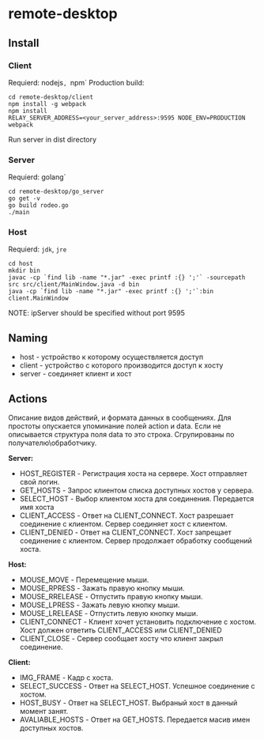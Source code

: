 # remote-desktop
## Install
### Client

Requierd: nodejs`, `npm` 
Production build:

	cd remote-desktop/client
	npm install -g webpack
	npm install
	RELAY_SERVER_ADDRESS=<your_server_address>:9595 NODE_ENV=PRODUCTION webpack

Run server in dist directory

### Server

Requierd: golang` 

	cd remote-desktop/go_server
	go get -v
	go build rodeo.go
	./main

### Host

Requierd: `jdk`, `jre` 

	cd host
	mkdir bin
	javac -cp `find lib -name "*.jar" -exec printf :{} ';'` -sourcepath src src/client/MainWindow.java -d bin
	java -cp `find lib -name "*.jar" -exec printf :{} ';'`:bin client.MainWindow

NOTE: ipServer should be specified without port 9595

## Naming
* host - устройство к которому осуществляется доступ
* client - устройство с которого производится доступ к хосту
* server - соединяет клиент и хост 

## Actions
Описание видов действий, и формата данных в сообщениях. Для простоты опускается упоминание полей action и data.
Если не описывается структура поля data то это строка. Сгрупированы по получателю\обработчику.

**Server:**
* HOST_REGISTER - Регистрация хоста на сервере. Хост отправляет свой логин.
* GET_HOSTS - Запрос клиентом списка доступных хостов у сервера.
* SELECT_HOST - Выбор клиентом хоста для соединения. Передается имя хоста
* CLIENT_ACCESS - Ответ на CLIENT_CONNECT. Хост разрешает соединение с клиентом. Сервер соединяет хост с клиентом.
* CLIENT_DENIED - Ответ на CLIENT_CONNECT. Хост запрещает соединение с клиентом. Сервер продолжает обработку сообщений хоста.

**Host:**
* MOUSE_MOVE - Перемещение мыши.
* MOUSE_RPRESS - Зажать правую кнопку мыши.
* MOUSE_RRELEASE - Отпустить правую кнопку мыши.
* MOUSE_LPRESS - Зажать левую кнопку мыши.
* MOUSE_LRELEASE - Отпустить левую кнопку мыши.
* CLIENT_CONNECT - Клиент хочет установить подключение с хостом. Хост должен ответить CLIENT_ACCESS или CLIENT_DENIED
* CLIENT_CLOSE - Сервер сообщает хосту что клиент закрыл соединение.

**Client:**
* IMG_FRAME - Кадр с хоста.
* SELECT_SUCCESS - Ответ на SELECT_HOST. Успешное соединение с хостом.
* HOST_BUSY - Ответ на SELECT_HOST. Выбраный хост в данный момент занят.
* AVALIABLE_HOSTS - Ответ на GET_HOSTS. Передается масив имен доступных хостов.
